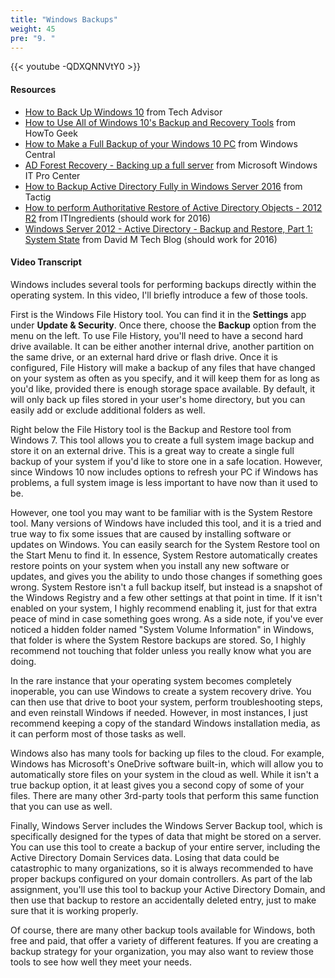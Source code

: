 ```yaml
---
title: "Windows Backups"
weight: 45
pre: "9. "
---
```


{{< youtube -QDXQNNVtY0 >}}

#### Resources

* [How to Back Up Windows 10](https://www.techadvisor.co.uk/how-to/windows/how-back-up-windows-10-3635397/) from Tech Advisor
* [How to Use All of Windows 10's Backup and Recovery Tools](https://www.howtogeek.com/220986/how-to-use-all-of-windows-10%E2%80%99s-backup-and-recovery-tools/) from HowTo Geek
* [How to Make a Full Backup of your Windows 10 PC](https://www.windowscentral.com/how-make-full-backup-windows-10) from Windows Central
* [AD Forest Recovery - Backing up a full server](https://docs.microsoft.com/en-us/windows-server/identity/ad-ds/manage/ad-forest-recovery-backing-up-a-full-server) from Microsoft Windows IT Pro Center
* [How to Backup Active Directory Fully in Windows Server 2016](https://www.tactig.com/backup-active-directory-windows-server/) from Tactig
* [How to perform Authoritative Restore of Active Directory Objects - 2012 R2](http://www.itingredients.com/perform-authoritative-restore-active-directory-objects-2012-r2/) from ITIngredients (should work for 2016)
* [Windows Server 2012 - Active Directory - Backup and Restore, Part 1: System State](http://davidmtechblog.blogspot.com/2014/01/windows-server-2012-active-directory_10.html) from David M Tech Blog (should work for 2016)

#### Video Transcript

Windows includes several tools for performing backups directly within the operating system. In this video, I'll briefly introduce a few of those tools.

First is the Windows File History tool. You can find it in the **Settings** app under **Update & Security**. Once there, choose the **Backup** option from the menu on the left. To use File History, you'll need to have a second hard drive available. It can be either another internal drive, another partition on the same drive, or an external hard drive or flash drive. Once it is configured, File History will make a backup of any files that have changed on your system as often as you specify, and it will keep them for as long as you'd like, provided there is enough storage space available. By default, it will only back up files stored in your user's home directory, but you can easily add or exclude additional folders as well.

Right below the File History tool is the Backup and Restore tool from Windows 7. This tool allows you to create a full system image backup and store it on an external drive. This is a great way to create a single full backup of your system if you'd like to store one in a safe location. However, since Windows 10 now includes options to refresh your PC if Windows has problems, a full system image is less important to have now than it used to be.

However, one tool you may want to be familiar with is the System Restore tool. Many versions of Windows have included this tool, and it is a tried and true way to fix some issues that are caused by installing software or updates on Windows. You can easily search for the System Restore tool on the Start Menu to find it. In essence, System Restore automatically creates restore points on your system when you install any new software or updates, and gives you the ability to undo those changes if something goes wrong. System Restore isn't a full backup itself, but instead is a snapshot of the Windows Registry and a few other settings at that point in time. If it isn't enabled on your system, I highly recommend enabling it, just for that extra peace of mind in case something goes wrong. As a side note, if you've ever noticed a hidden folder named "System Volume Information" in Windows, that folder is where the System Restore backups are stored. So, I highly recommend not touching that folder unless you really know what you are doing.

In the rare instance that your operating system becomes completely inoperable, you can use Windows to create a system recovery drive. You can then use that drive to boot your system, perform troubleshooting steps, and even reinstall Windows if needed. However, in most instances, I just recommend keeping a copy of the standard Windows installation media, as it can perform most of those tasks as well.

Windows also has many tools for backing up files to the cloud. For example, Windows has Microsoft's OneDrive software built-in, which will allow you to automatically store files on your system in the cloud as well. While it isn't a true backup option, it at least gives you a second copy of some of your files. There are many other 3rd-party tools that perform this same function that you can use as well.

Finally, Windows Server includes the Windows Server Backup tool, which is specifically designed for the types of data that might be stored on a server. You can use this tool to create a backup of your entire server, including the Active Directory Domain Services data. Losing that data could be catastrophic to many organizations, so it is always recommended to have proper backups configured on your domain controllers. As part of the lab assignment, you'll use this tool to backup your Active Directory Domain, and then use that backup to restore an accidentally deleted entry, just to make sure that it is working properly.

Of course, there are many other backup tools available for Windows, both free and paid, that offer a variety of different features. If you are creating a backup strategy for your organization, you may also want to review those tools to see how well they meet your needs.
